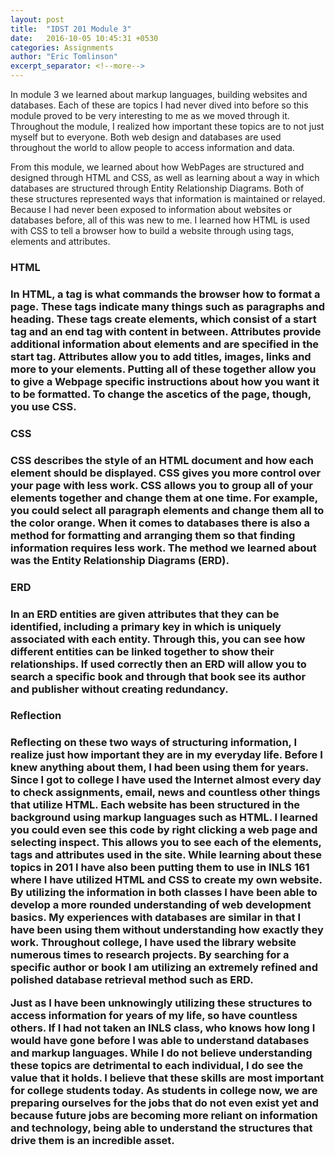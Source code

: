 ```yaml
---
layout: post
title:  "IDST 201 Module 3"
date:   2016-10-05 10:45:31 +0530
categories: Assignments
author: "Eric Tomlinson"
excerpt_separator: <!--more-->
---
```


<p>In module 3 we learned about markup languages, building websites and databases. 
Each of these are topics I had never dived into before so this module proved to be
very interesting to me as we moved through it.  Throughout the module, I realized how 
important these topics are to not just myself but to everyone. Both web design and databases
are used throughout the world to allow people to access information and data.</p>

<p>From this module, we learned about how WebPages are structured and designed 
through HTML and CSS, as well as learning about a way in which databases are 
structured through Entity Relationship Diagrams. Both of these structures represented 
ways that information is maintained or relayed. Because I had never been exposed to 
information about websites or databases before, all of this was new to me. I learned how
HTML is used with CSS to tell a browser how to build a website through using tags, elements 
and attributes. </p>
<h3>HTML<h3>
<p>In HTML, a tag is what commands the browser how to format a page. These 
tags indicate many things such as paragraphs and heading. These tags create elements, which
consist of a start tag and an end tag with content in between. Attributes provide additional
information about elements and are specified in the start tag. Attributes allow you to add titles, 
images, links and more to your elements. Putting all of these together allow you to give
a Webpage specific instructions about how you want it to be formatted. To change the
ascetics of the page, though, you use CSS.</p>
<h3>CSS<h3>
<p>CSS describes the style of an HTML document
and how each element should be displayed. CSS gives you more control over your
page with less work. CSS allows you to group all of your elements together and change 
them at one time. For example, you could select all paragraph elements and change them
all to the color orange. When it comes to databases there is also a method for formatting 
and arranging them so that finding information requires less work. The method we learned 
about was the Entity Relationship Diagrams (ERD). </p>
<h3>ERD<h3>
<p>In an ERD entities are given attributes 
that they can be identified, including a primary key in which is uniquely associated with
each entity. Through this, you can see how different entities can be linked together to
show their relationships. If used correctly then an ERD will allow you to search a
specific book and through that book see its author and publisher without creating redundancy.</p> 
<h3>Reflection<h3>
<p>Reflecting on these two ways of structuring information, I realize just how 
important they are in my everyday life. Before I knew anything about them, I 
had been using them for years. Since I got to college I have used the Internet 
almost every day to check assignments, email, news and countless other things 
that utilize HTML. Each website has been structured in the background using markup 
languages such as HTML. I learned you could even see this code by right clicking 
a web page and selecting inspect. This allows you to see each of the elements, 
tags and attributes used in the site. While learning about these topics in 201 
I have also been putting them to use in INLS 161 where I have utilized HTML and
CSS to create my own website. By utilizing the information in both classes I have
been able to develop a more rounded understanding of web development basics. My 
experiences with databases are similar in that I have been using them without 
understanding how exactly they work. Throughout college, I have used the library
website numerous times to research projects. By searching for a specific author
or book I am utilizing an extremely refined and polished database retrieval
method such as ERD.</p>

<p>Just as I have been unknowingly utilizing these structures to access information
for years of my life, so have countless others. If I had not taken an INLS class, 
who knows how long I would have gone before I was able to understand databases and
markup languages. While I do not believe understanding these topics are detrimental 
to each individual, I do see the value that it holds. I believe that these skills 
are most important for college students today. As students in college now, we are 
preparing ourselves for the jobs that do not even exist yet and because future jobs
are becoming more reliant on information and technology, being able to understand 
the structures that drive them is an incredible asset. </p>
